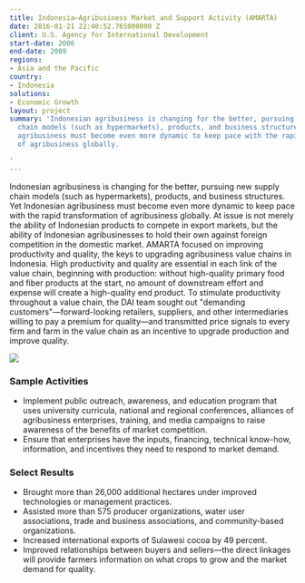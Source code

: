 ```yaml
---
title: Indonesia—Agribusiness Market and Support Activity (AMARTA)
date: 2016-01-21 22:40:52.765000000 Z
client: U.S. Agency for International Development
start-date: 2006
end-date: 2009
regions:
- Asia and the Pacific
country:
- Indonesia
solutions:
- Economic Growth
layout: project
summary: 'Indonesian agribusiness is changing for the better, pursuing new supply
  chain models (such as hypermarkets), products, and business structures. Yet Indonesian
  agribusiness must become even more dynamic to keep pace with the rapid transformation
  of agribusiness globally.

'
---
```


Indonesian agribusiness is changing for the better, pursuing new supply chain models (such as hypermarkets), products, and business structures. Yet Indonesian agribusiness must become even more dynamic to keep pace with the rapid transformation of agribusiness globally. At issue is not merely the ability of Indonesian products to compete in export markets, but the ability of Indonesian agribusinesses to hold their own against foreign competition in the domestic market. AMARTA focused on improving productivity and quality, the keys to upgrading agribusiness value chains in Indonesia. High productivity and quality are essential in each link of the value chain, beginning with production: without high-quality primary food and fiber products at the start, no amount of downstream effort and expense will create a high-quality end product. To stimulate productivity throughout a value chain, the DAI team sought out "demanding customers"—forward-looking retailers, suppliers, and other intermediaries willing to pay a premium for quality—and transmitted price signals to every firm and farm in the value chain as an incentive to upgrade production and improve quality.

![][1]

###  Sample Activities

* Implement public outreach, awareness, and education program that uses university curricula, national and regional conferences, alliances of agribusiness enterprises, training, and media campaigns to raise awareness of the benefits of market competition.
* Ensure that enterprises have the inputs, financing, technical know-how, information, and incentives they need to respond to market demand.

###  Select Results

* Brought more than 26,000 additional hectares under improved technologies or management practices.
* Assisted more than 575 producer organizations, water user associations, trade and business associations, and community-based organizations.
* Increased international exports of Sulawesi cocoa by 49 percent.
* Improved relationships between buyers and sellers—the direct linkages will provide farmers information on what crops to grow and the market demand for quality.

[1]: /assets/images/projects/AMARATA.jpg
